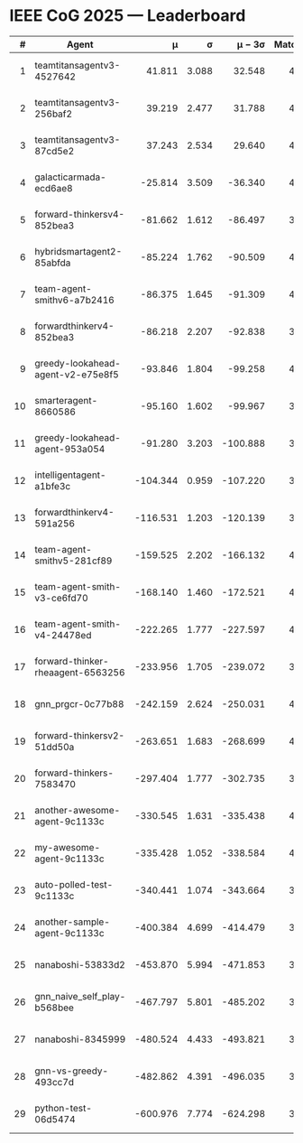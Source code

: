 # IEEE CoG 2025 — Leaderboard

| # | Agent | μ | σ | μ − 3σ | Matches | Updated |
|---:|---|---:|---:|---:|---:|---|
| 1 | teamtitansagentv3-4527642 | 41.811 | 3.088 | 32.548 | 4080 | 2025-08-18 19:57 |
| 2 | teamtitansagentv3-256baf2 | 39.219 | 2.477 | 31.788 | 4312 | 2025-08-18 19:57 |
| 3 | teamtitansagentv3-87cd5e2 | 37.243 | 2.534 | 29.640 | 4012 | 2025-08-18 19:57 |
| 4 | galacticarmada-ecd6ae8 | -25.814 | 3.509 | -36.340 | 4340 | 2025-08-18 19:57 |
| 5 | forward-thinkersv4-852bea3 | -81.662 | 1.612 | -86.497 | 3254 | 2025-08-18 19:57 |
| 6 | hybridsmartagent2-85abfda | -85.224 | 1.762 | -90.509 | 4107 | 2025-08-18 19:57 |
| 7 | team-agent-smithv6-a7b2416 | -86.375 | 1.645 | -91.309 | 4200 | 2025-08-18 19:57 |
| 8 | forwardthinkerv4-852bea3 | -86.218 | 2.207 | -92.838 | 3360 | 2025-08-18 19:57 |
| 9 | greedy-lookahead-agent-v2-e75e8f5 | -93.846 | 1.804 | -99.258 | 4156 | 2025-08-18 19:57 |
| 10 | smarteragent-8660586 | -95.160 | 1.602 | -99.967 | 3643 | 2025-08-18 19:57 |
| 11 | greedy-lookahead-agent-953a054 | -91.280 | 3.203 | -100.888 | 3916 | 2025-08-18 19:57 |
| 12 | intelligentagent-a1bfe3c | -104.344 | 0.959 | -107.220 | 3290 | 2025-08-18 19:57 |
| 13 | forwardthinkerv4-591a256 | -116.531 | 1.203 | -120.139 | 3754 | 2025-08-18 19:57 |
| 14 | team-agent-smithv5-281cf89 | -159.525 | 2.202 | -166.132 | 4240 | 2025-08-18 19:57 |
| 15 | team-agent-smith-v3-ce6fd70 | -168.140 | 1.460 | -172.521 | 4612 | 2025-08-18 19:57 |
| 16 | team-agent-smith-v4-24478ed | -222.265 | 1.777 | -227.597 | 4352 | 2025-08-18 19:57 |
| 17 | forward-thinker-rheaagent-6563256 | -233.956 | 1.705 | -239.072 | 3944 | 2025-08-18 19:57 |
| 18 | gnn_prgcr-0c77b88 | -242.159 | 2.624 | -250.031 | 4030 | 2025-08-18 19:57 |
| 19 | forward-thinkersv2-51dd50a | -263.651 | 1.683 | -268.699 | 4184 | 2025-08-18 19:57 |
| 20 | forward-thinkers-7583470 | -297.404 | 1.777 | -302.735 | 3820 | 2025-08-18 19:57 |
| 21 | another-awesome-agent-9c1133c | -330.545 | 1.631 | -335.438 | 4480 | 2025-08-18 19:57 |
| 22 | my-awesome-agent-9c1133c | -335.428 | 1.052 | -338.584 | 4460 | 2025-08-18 19:57 |
| 23 | auto-polled-test-9c1133c | -340.441 | 1.074 | -343.664 | 3560 | 2025-08-18 19:57 |
| 24 | another-sample-agent-9c1133c | -400.384 | 4.699 | -414.479 | 3920 | 2025-08-18 19:57 |
| 25 | nanaboshi-53833d2 | -453.870 | 5.994 | -471.853 | 3120 | 2025-08-18 19:57 |
| 26 | gnn_naive_self_play-b568bee | -467.797 | 5.801 | -485.202 | 3440 | 2025-08-18 19:57 |
| 27 | nanaboshi-8345999 | -480.524 | 4.433 | -493.821 | 3480 | 2025-08-18 19:57 |
| 28 | gnn-vs-greedy-493cc7d | -482.862 | 4.391 | -496.035 | 3480 | 2025-08-18 19:57 |
| 29 | python-test-06d5474 | -600.976 | 7.774 | -624.298 | 3390 | 2025-08-18 19:57 |

